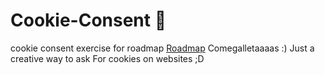 # Cookie-Consent 🍪
cookie consent exercise for roadmap
[Roadmap](https://roadmap.sh/projects/cookie-consent) 
Comegalletaaaas :) 
Just a creative way to ask For cookies on websites ;D
